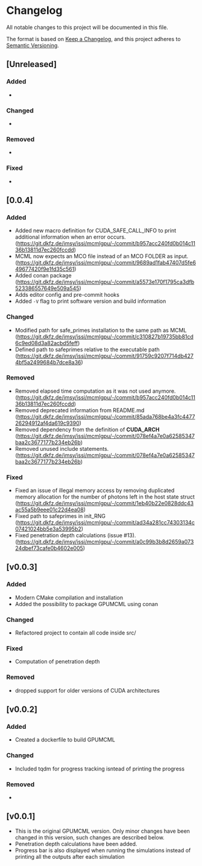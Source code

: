 # Changelog

All notable changes to this project will be documented in this file.

The format is based on [Keep a Changelog](https://keepachangelog.com/en/1.1.0/),
and this project adheres to [Semantic Versioning](https://semver.org/spec/v2.0.0.html).


## [Unreleased]

### Added

-

### Changed

-

### Removed

-

### Fixed

-

## [0.0.4]

### Added
- Added new macro definition for CUDA_SAFE_CALL_INFO to print additional information when an error occurs.
  (https://git.dkfz.de/imsy/issi/mcmlgpu/-/commit/b957acc240fd0b014c1136b13811d7ec260fccdd)
- MCML now expects an MCO file instead of an MCO FOLDER as input.
  (https://git.dkfz.de/imsy/issi/mcmlgpu/-/commit/9689ad1fab47407d5fe649677420f9e1fd35c561)
- Added conan package
  (https://git.dkfz.de/imsy/issi/mcmlgpu/-/commit/a5573e170f1795ca3dfb523386557649e509a545)
- Adds editor config and pre-commit hooks
- Added `-V` flag to print software version and build information

### Changed
- Modified path for safe_primes installation to the same path as MCML
  (https://git.dkfz.de/imsy/issi/mcmlgpu/-/commit/c310827b19735bb81cd6c9ed08d3a82acbd5feff)
- Defined path to safeprimes relative to the executable path
  (https://git.dkfz.de/imsy/issi/mcmlgpu/-/commit/91759c9207f714db4274bf5a2499684b7dce8a36)

### Removed
- Removed elapsed time computation as it was not used anymore.
  (https://git.dkfz.de/imsy/issi/mcmlgpu/-/commit/b957acc240fd0b014c1136b13811d7ec260fccdd)
- Removed deprecated information from README.md
  (https://git.dkfz.de/imsy/issi/mcmlgpu/-/commit/85ada768be4a3fc447726294912af4da619c9390)
- Removed dependency from the definition of __CUDA_ARCH__
  (https://git.dkfz.de/imsy/issi/mcmlgpu/-/commit/078ef4a7e0a62585347baa2c3677177b234eb26b)
- Removed unused include statements.
  (https://git.dkfz.de/imsy/issi/mcmlgpu/-/commit/078ef4a7e0a62585347baa2c3677177b234eb26b)

### Fixed
- Fixed an issue of illegal memory access by removing duplicated memory allocation for the number of photons left in the
  host state struct (https://git.dkfz.de/imsy/issi/mcmlgpu/-/commit/1eb40b22e0828ddc43ac55a5b9eee01c22d4ea08)
- Fixed path to safeprimes in init_RNG
  (https://git.dkfz.de/imsy/issi/mcmlgpu/-/commit/ad34a281cc74303134c07421024bb5e3a53995b2)
- Fixed penetration depth calculations (issue #13).
  (https://git.dkfz.de/imsy/issi/mcmlgpu/-/commit/a0c99b3b8d2659a07324dbef73cafe0b4602e005)

## [v0.0.3]

### Added

- Modern CMake compilation and installation
- Added the possibility to package GPUMCML using conan

### Changed

- Refactored project to contain all code inside src/

### Fixed

- Computation of penetration depth

### Removed

- dropped support for older versions of CUDA architectures

## [v0.0.2]

### Added

- Created a dockerfile to build GPUMCML

### Changed

- Included tqdm for progress tracking isntead of printing the progress

### Removed

-

## [v0.0.1]

- This is the original GPUMCML version. Only minor changes have been changed in this version, such changes are described below.
- Penetration depth calculations have been added.
- Progress bar is also displayed when running the simulations instead of printing all the outputs after each simulation
